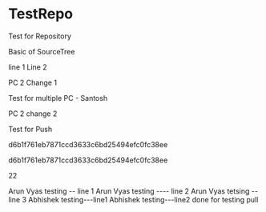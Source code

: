 # TestRepo
Test for Repository


Basic of SourceTree

line 1
Line 2

PC 2 Change 1

Test for multiple PC - Santosh

PC 2 change 2

Test for Push

d6b1f761eb7871ccd3633c6bd25494efc0fc38ee

d6b1f761eb7871ccd3633c6bd25494efc0fc38ee

22


Arun Vyas testing -- line 1
Arun Vyas testing  ---- line 2
Arun Vyas tetsing -- line 3
Abhishek testing---line1
Abhishek testing---line2
done for testing pull
